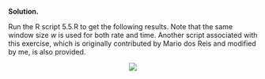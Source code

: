**Solution.**

Run the R script 5.5.R to get the following results. Note that the same window size $w$ is used for both rate and time. Another script associated with this exercise, which is originally contributed by Mario dos Reis and modified by me, is also provided.

  <p align="center">
    <img src="img/5.5-1.png">
  </p>
